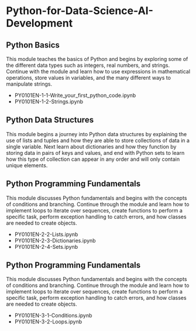 # Python-for-Data-Science-AI-Development

## Python Basics
This module teaches the basics of Python and begins by exploring some of the different data types such as integers, real numbers, and strings. Continue with the module and learn how to use expressions in mathematical operations, store values in variables, and the many different ways to manipulate strings.
- PY0101EN-1-1-Write_your_first_python_code.ipynb
- PY0101EN-1-2-Strings.ipynb

## Python Data Structures
This module begins a journey into Python data structures by explaining the use of lists and tuples and how they are able to store collections of data in a single variable. Next learn about dictionaries and how they function by storing data in pairs of keys and values, and end with Python sets to learn how this type of collection can appear in any order and will only contain unique elements.

## Python Programming Fundamentals
This module discusses Python fundamentals and begins with the concepts of conditions and branching. Continue through the module and learn how to implement loops to iterate over sequences, create functions to perform a specific task, perform exception handling to catch errors, and how classes are needed to create objects.
- PY0101EN-2-2-Lists.ipynb
- PY0101EN-2-3-Dictionaries.ipynb
- PY0101EN-2-4-Sets.ipynb

## Python Programming Fundamentals
This module discusses Python fundamentals and begins with the concepts of conditions and branching. Continue through the module and learn how to implement loops to iterate over sequences, create functions to perform a specific task, perform exception handling to catch errors, and how classes are needed to create objects.
- PY0101EN-3-1-Conditions.ipynb
- PY0101EN-3-2-Loops.ipynb
